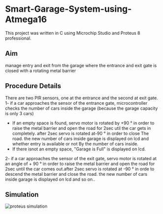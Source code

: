 # Smart-Garage-System-using-Atmega16
This project was written in C using Microchip Studio and Proteus 8 professional.
## Aim
manage entry and exit from the garage where the entrance and exit gate is closed with a rotating metal barrier
## Procedure Details
There are  two PIR sensors, one at the entrance and the second at exit gate.
1- if a car approaches the sensor of the entrance gate, microcontroller checks the number of cars inside the garage (because the garage capacity is only 3 cars) 
- If an empty space is found, servo motor is rotated by +90 ° in order to raise the metal barrier and open the road for 2sec util the car gets in completely. after 2sec servo is rotated at-90 ° in order to close The road.
the new number of cars inside garage is displayed on lcd and whether entry is available or not By the number of cars inside.
- If there isnot an empty space, "Garage is Full" is displayed on lcd.

2- if a car approaches the sensor of the exit gate, servo motor is rotated at an angle of + 90 ° in order to raise the metal barrier and open the road for 2sec until the car comes out.after 2sec servo is rotated at -90 ° in orde to descend the metal barrier and close the road.
the new number of cars inside garage is displayed on lcd and so on..

## Simulation
![proteus simulation](https://user-images.githubusercontent.com/104006521/191812755-5d613402-7b22-495b-9ffb-6d22d6e189d0.png)
